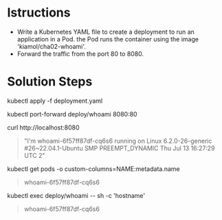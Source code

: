 # Istructions

- Write a Kubernetes YAML file to create a deployment to run an application in a Pod. the Pod runs the container using the image 'kiamol/cha02-whoami'.
-  Forward the traffic from the port 80 to 8080. 

# Solution Steps
kubectl apply -f deployment.yaml

kubectl port-forward deploy/whoami 8080:80

curl http://localhost:8080

> "I'm whoami-6f57ff87df-cq6s6 running on Linux 6.2.0-26-generic #26~22.04.1-Ubuntu SMP PREEMPT_DYNAMIC Thu Jul 13 16:27:29 UTC 2"

kubectl get pods -o custom-columns=NAME:metadata.name

> whoami-6f57ff87df-cq6s6

kubectl exec deploy/whoami -- sh -c 'hostname'

> whoami-6f57ff87df-cq6s6
